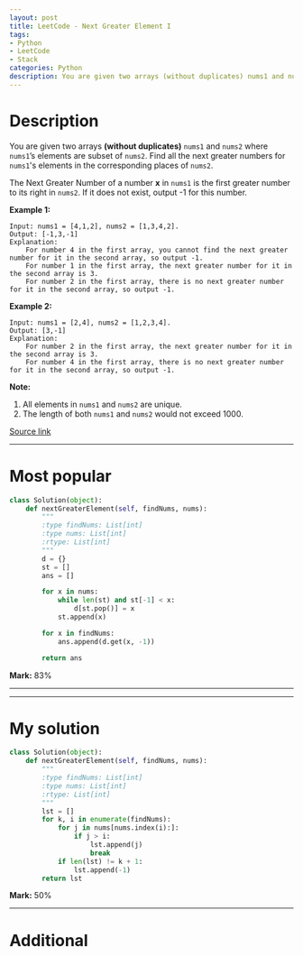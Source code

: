 ```yaml
---
layout: post
title: LeetCode - Next Greater Element I
tags:
- Python
- LeetCode
- Stack
categories: Python
description: You are given two arrays (without duplicates) nums1 and nums2 where nums1’s elements are subset of nums2. Find all the next greater numbers for nums1's elements in the corresponding places of nums2.The Next Greater Number of a number x in nums1 is the first greater number to its right in nums2. If it does not exist, output -1 for this number.
---
```



# Description

You are given two arrays **(without duplicates)** `nums1` and `nums2` where `nums1`’s elements are subset of `nums2`. Find all the next greater numbers for `nums1`'s elements in the corresponding places of `nums2`.

The Next Greater Number of a number **x** in `nums1` is the first greater number to its right in `nums2`. If it does not exist, output -1 for this number.

**Example 1:**

```
Input: nums1 = [4,1,2], nums2 = [1,3,4,2].
Output: [-1,3,-1]
Explanation:
    For number 4 in the first array, you cannot find the next greater number for it in the second array, so output -1.
    For number 1 in the first array, the next greater number for it in the second array is 3.
    For number 2 in the first array, there is no next greater number for it in the second array, so output -1.
```

**Example 2:**

```
Input: nums1 = [2,4], nums2 = [1,2,3,4].
Output: [3,-1]
Explanation:
    For number 2 in the first array, the next greater number for it in the second array is 3.
    For number 4 in the first array, there is no next greater number for it in the second array, so output -1.
```

**Note:**
1. All elements in `nums1` and `nums2` are unique.
2. The length of both `nums1` and `nums2` would not exceed 1000.

[Source link](https://leetcode.com/problems/next-greater-element-i/#/description)

__________

# Most popular

```python
class Solution(object):
    def nextGreaterElement(self, findNums, nums):
        """
        :type findNums: List[int]
        :type nums: List[int]
        :rtype: List[int]
        """
        d = {}
        st = []
        ans = []

        for x in nums:
            while len(st) and st[-1] < x:
                d[st.pop()] = x
            st.append(x)

        for x in findNums:
            ans.append(d.get(x, -1))

        return ans

```

**Mark:** 83%

__________

__________

# My solution

```python
class Solution(object):
    def nextGreaterElement(self, findNums, nums):
        """
        :type findNums: List[int]
        :type nums: List[int]
        :rtype: List[int]
        """
        lst = []
        for k, i in enumerate(findNums):
            for j in nums[nums.index(i):]:
                if j > i:
                    lst.append(j)
                    break
            if len(lst) != k + 1:
                lst.append(-1)
        return lst

```

**Mark:** 50%

__________
# Additional
